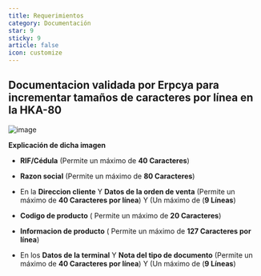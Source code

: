 ```yaml
---
title: Requerimientos
category: Documentación
star: 9
sticky: 9
article: false
icon: customize
---
```


 Documentacion validada por Erpcya para incrementar tamaños de caracteres por línea en la HKA-80
-
![image](https://github.com/Soporte-FuncionalERP/docs/assets/168581711/8c96cbbe-b425-43ff-81d7-d7ec4ad05b70)

**Explicación de dicha imagen**

 - **RIF/Cédula** (Permite un máximo de **40 Caracteres**)


- **Razon social** (Permite un máximo de **80 Caracteres**)

- En la **Direccion cliente** Y **Datos de la orden de venta** (Permite un máximo de **40 Caracteres por línea**) Y (Un máximo de (**9 Líneas**)

- **Codigo de producto** ( Permite un máximo de **20 Caracteres**)

- **Informacion de producto** ( Permite un máximo de **127 Caracteres por línea**)

- En los **Datos de la terminal** Y **Nota del tipo de documento**  (Permite un máximo de **40 Caracteres por línea**) Y (Un máximo de (**9 Líneas**)




